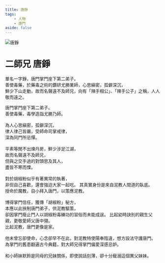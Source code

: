 ```yaml
---
title: 唐錚
tags:
    - 人物
    - 唐門
aside: false
---
```


![唐錚](/images/characters/faction/icon_brother2.png)

# 二師兄 唐錚

單名一字錚，唐門掌門座下第二弟子。  
善使毒藥，於藥毒之術的鑽研尤勝業師，心思縝密，孤僻深沉，  
鮮少下山走動，故而名聲遠不及師兄，向有「辣手相公」、「辣手公子」之稱，人人敬而遠之。

<Tabs>
<Tab title="列傳一">
	唐門掌門座下第二弟子。<br>
	善使毒藥，毒學造詣尤勝乃師。<br><br>
	為人心思縝密，孤僻深沉，<br>
	律人律己皆嚴，受師命司掌戒律，<br>
	深為同門所忌憚。<br><br>
	平素等閒不出煉丹房，鮮少涉足江湖，<br>
	故而名聲遠不及師兄，<br>
	但與之交手過的對頭思及其人，<br>
	盡皆不寒而慄。<br><br>
	對於胡椒粉似乎有著異常的執著，<br>
	非但自己喜歡，還會強迫大家一起吃。
</Tab>
<Tab title="列傳二">
	其真實身份是來自泥教人間道的臥底。<br>
	授命於魔教，自小拜入唐門，以策應泥教。<br><br>
	博得掌門信任，獲傳「胡椒粉」秘方，<br>
	本應以此挾制唐門弟子，供泥教驅策，<br>
	卻因掌門廢止門人以胡椒粉毒練功的習俗而未能成逞。
</Tab>
<Tab title="列傳三">
	比起幼時訣別的親生父親，更敬愛師父唐中翎。<br>
	比起泥教，唐門更像是家。<br><br>
	他未曾忘卻使命，心念卻早不在此，對泥教特使陽奉陰違，想方設法守護唐門。<br>
	為掌門的舊患翻遍古今典籍，對大師兄得掌門偏愛深感忌妒。<br><br>
	和小師妹默鈴是同母的兄妹關係，即使說話刻薄，卻十分寵溺這個異父妹妹。
</Tab>
</Tabs>
